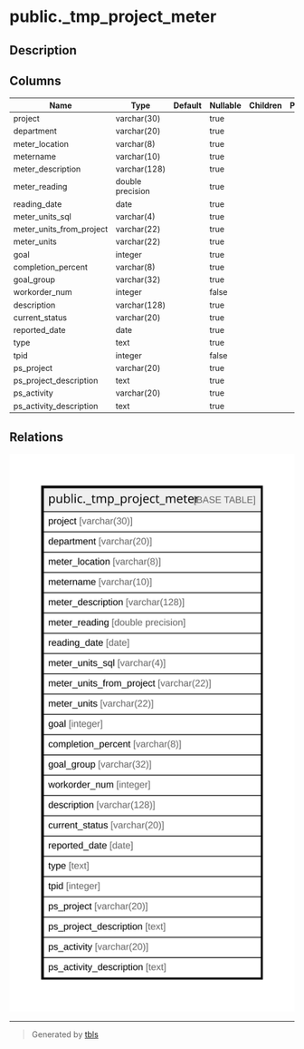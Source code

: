 # public._tmp_project_meter

## Description

## Columns

| Name | Type | Default | Nullable | Children | Parents | Comment |
| ---- | ---- | ------- | -------- | -------- | ------- | ------- |
| project | varchar(30) |  | true |  |  |  |
| department | varchar(20) |  | true |  |  |  |
| meter_location | varchar(8) |  | true |  |  |  |
| metername | varchar(10) |  | true |  |  |  |
| meter_description | varchar(128) |  | true |  |  |  |
| meter_reading | double precision |  | true |  |  |  |
| reading_date | date |  | true |  |  |  |
| meter_units_sql | varchar(4) |  | true |  |  |  |
| meter_units_from_project | varchar(22) |  | true |  |  |  |
| meter_units | varchar(22) |  | true |  |  |  |
| goal | integer |  | true |  |  |  |
| completion_percent | varchar(8) |  | true |  |  |  |
| goal_group | varchar(32) |  | true |  |  |  |
| workorder_num | integer |  | false |  |  |  |
| description | varchar(128) |  | true |  |  |  |
| current_status | varchar(20) |  | true |  |  |  |
| reported_date | date |  | true |  |  |  |
| type | text |  | true |  |  |  |
| tpid | integer |  | false |  |  |  |
| ps_project | varchar(20) |  | true |  |  |  |
| ps_project_description | text |  | true |  |  |  |
| ps_activity | varchar(20) |  | true |  |  |  |
| ps_activity_description | text |  | true |  |  |  |

## Relations

![er](public._tmp_project_meter.svg)

---

> Generated by [tbls](https://github.com/k1LoW/tbls)
